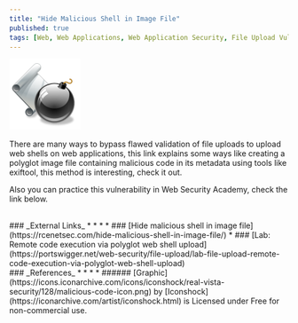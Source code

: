 ```yaml
---
title: "Hide Malicious Shell in Image File"
published: true
tags: [Web, Web Applications, Web Application Security, File Upload Vulnerabilities, Malicious Metadata, Exiftool]
---
```


![](/links/assets/malicious-code-icon.png)

There are many ways to bypass flawed validation of file uploads to upload web shells on web applications, this link explains some ways like creating a polyglot image file containing malicious code in its metadata using tools like exiftool, this method is interesting, check it out.

Also you can practice this vulnerability in Web Security Academy, check the link below.

<br>
### _External Links_
* * *
* ### [Hide malicious shell in image file](https://rcenetsec.com/hide-malicious-shell-in-image-file/)
* ### [Lab: Remote code execution via polyglot web shell upload](https://portswigger.net/web-security/file-upload/lab-file-upload-remote-code-execution-via-polyglot-web-shell-upload)

<br>
### _References_
* * *
* ###### [Graphic](https://icons.iconarchive.com/icons/iconshock/real-vista-security/128/malicious-code-icon.png) by [Iconshock](https://iconarchive.com/artist/iconshock.html) is Licensed under Free for non-commercial use.
